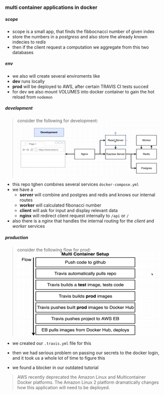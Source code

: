 ### multi container applications in docker


##### scope
* scope is a small app, that finds the fibbocnacci number of  given index
* store the numbers in a *postgress* and also store the already known indecies to *redis*
* then if the client request a computation we aggregate from this two databases  

##### env
* we also will create several enviroments like
* **dev** runs locally
* **prod** will be deployed to AWS, after certain TRAVIS CI tests succed
* for dev we also mount VOLUMES into docker container to gain the hot reload from `nodemon`

##### development
> consider the following for development:
![image](./assets/flow.png)

* this repo tghen combines several services `docker-compose.yml`
* we have a 
  * **server** will combine and postgres and redis and knows our internal routes
  * **worker** will calculated fibonacci number 
  * **client** will ask for input and display relevant data
  * **nginx**  will redirect client request internally to `/api` or `/`
* also there is a *nginx* that handles the internal routing for the *client* and *worker* services

##### production
> consider the following flow for prod:
![image](./assets/multi_travis_aws.png)

* we created our `.travis.yml` file for this
* then we had serious problem on passing our secrets to the docker login, and it took us a whole lot of time to figure this 

* we found a blocker in our outdated tutorial
> AWS recently deprecated the Amazon Linux and Multicontainer Docker platforms. The Amazon Linux 2 platform dramatically changes how this application will need to be deployed.
